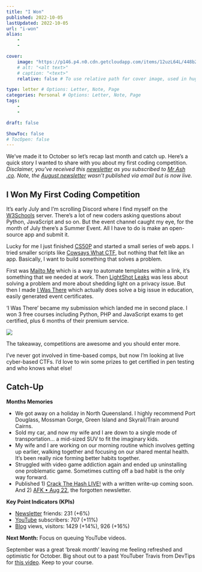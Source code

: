 ```yaml
---
title: "I Won"
published: 2022-10-05
lastUpdated: 2022-10-05
url: "i-won"
alias:
    - 
    - 

cover:
    image: "https://p146.p4.n0.cdn.getcloudapp.com/items/12uzL64L/448b29a3-3794-40f0-849c-87db92f076a7.jpeg?v=be1b65475f4917323161181d137549b8"
    # alt: "<alt text>"
    # caption: "<text>"
    relative: false # To use relative path for cover image, used in hugo Page-bundles 

type: letter # Options: Letter, Note, Page
categories: Personal # Options: Letter, Note, Page
tags:
    - 
    - 

draft: false

ShowToc: false
# TocOpen: false
---
```


We’ve made it to October so let’s recap last month and catch up. Here’s a quick story I wanted to share with you about my first coding competition. *Disclaimer, you’ve received this [newsletter](https://mrash.co/newsletters) as you subscribed to [Mr Ash .co](https://mrashleyball.com/). Note, the [August newsletter](https://mrash.co/letter/afk-aug-22/) wasn’t published via email but is now live.*

## I Won My First Coding Competition

It’s early July and I’m scrolling Discord where I find myself on the [W3Schools](https://www.w3schools.com/) server. There’s a lot of new coders asking questions about Python, JavaScript and so on. But the event channel caught my eye, for the month of July there’s a Summer Event. All I have to do is make an open-source app and submit it.

Lucky for me I just finished [CS50P](https://mrash.co/cs50-python-problem-set-guide/) and started a small series of web apps. I tried smaller scripts like [Cowsays What CTF](https://mrash.co/cowsays-what-ctf/), but nothing that felt like an app. Basically, I want to build something that solves a problem.

First was [Mailto Me](https://mailto-me.mrash.co/) which is a way to automate templates within a link, it’s something that we needed at work. Then [LightShot Leaks](https://lightshot-leaks.mrash.co/) was less about solving a problem and more about shedding light on a privacy issue. But then I made [I Was There](https://iwasthere.mrash.co/) which actually does solve a big issue in education, easily generated event certificates.

‘I Was There’ became my submission which landed me in second place. I won 3 free courses including Python, PHP and JavaScript exams to get certified, plus 6 months of their premium service.

![](https://p146.p4.n0.cdn.getcloudapp.com/items/7Kuk6gRp/c2a3647b-a1f4-436c-a530-690dbe37ef3f.png?v=8c926d62dfcfbc9effcddc073eaa4a8d)

The takeaway, competitions are awesome and you should enter more. 

I’ve never got involved in time-based comps, but now I’m looking at live cyber-based CTFs. I’d love to win some prizes to get certified in pen testing and who knows what else! 

## Catch-Up

**Months Memories**

- We got away on a holiday in North Queensland. I highly recommend Port Douglass, Mossman Gorge, Green Island and Skyrail/Train around Cairns.
- Sold my car, and now my wife and I are down to a single mode of transportation… a mid-sized SUV to fit the imaginary kids.
- My wife and I are working on our morning routine which involves getting up earlier, walking together and focusing on our shared mental health. It’s been really nice forming better habits together.
- Struggled with video game addiction again and ended up uninstalling one problematic game. Sometimes cutting off a bad habit is the only way forward.
- Published 1) [Crack The Hash LIVE!](https://youtu.be/euiuIzHaiLk) with a written write-up coming soon. And 2) [AFK • Aug 22](https://mrash.co/letter/afk-aug-22/), the forgotten newsletter.

**Key Point Indicators (KPIs)**

- [Newsletter](https://mrash.co/newsletters) friends: 231 (+6%)
- [YouTube](https://youtube.com/mrashleyball) subscribers: 707 (+11%)
- [Blog](https://mrashleyball.com/blog/) views, visitors: 1429 (+14%), 926 (+16%)

**Next Month:** Focus on queuing YouTube videos.

September was a great ‘break month’ leaving me feeling refreshed and optimistic for October. Big shout out to a past YouTuber Travis from DevTips for [this video](https://youtu.be/GcSACxUbqtg). Keep to your course.